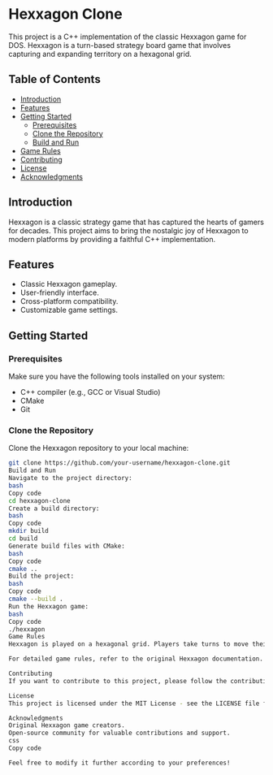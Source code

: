 # Hexxagon Clone

This project is a C++ implementation of the classic Hexxagon game for DOS. Hexxagon is a turn-based strategy board game that involves capturing and expanding territory on a hexagonal grid.

## Table of Contents

- [Introduction](#introduction)
- [Features](#features)
- [Getting Started](#getting-started)
  - [Prerequisites](#prerequisites)
  - [Clone the Repository](#clone-the-repository)
  - [Build and Run](#build-and-run)
- [Game Rules](#game-rules)
- [Contributing](#contributing)
- [License](#license)
- [Acknowledgments](#acknowledgments)

## Introduction

Hexxagon is a classic strategy game that has captured the hearts of gamers for decades. This project aims to bring the nostalgic joy of Hexxagon to modern platforms by providing a faithful C++ implementation.

## Features

- Classic Hexxagon gameplay.
- User-friendly interface.
- Cross-platform compatibility.
- Customizable game settings.

## Getting Started

### Prerequisites

Make sure you have the following tools installed on your system:

- C++ compiler (e.g., GCC or Visual Studio)
- CMake
- Git

### Clone the Repository

Clone the Hexxagon repository to your local machine:

```bash
git clone https://github.com/your-username/hexxagon-clone.git
Build and Run
Navigate to the project directory:
bash
Copy code
cd hexxagon-clone
Create a build directory:
bash
Copy code
mkdir build
cd build
Generate build files with CMake:
bash
Copy code
cmake ..
Build the project:
bash
Copy code
cmake --build .
Run the Hexxagon game:
bash
Copy code
./hexxagon
Game Rules
Hexxagon is played on a hexagonal grid. Players take turns to move their pieces and attempt to capture more territory than their opponent. The game ends when no more moves are possible, and the player with the most territory wins.

For detailed game rules, refer to the original Hexxagon documentation.

Contributing
If you want to contribute to this project, please follow the contribution guidelines.

License
This project is licensed under the MIT License - see the LICENSE file for details.

Acknowledgments
Original Hexxagon game creators.
Open-source community for valuable contributions and support.
css
Copy code

Feel free to modify it further according to your preferences!
